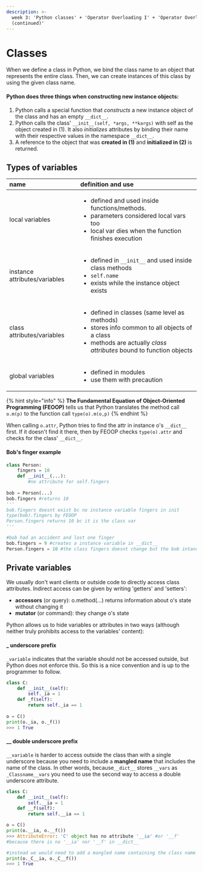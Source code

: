 ```yaml
---
description: >-
  week 3: 'Python classes' + 'Operator Overloading I' + 'Operator Overloading
  (continued)'
---
```


# Classes

When we define a class in Python, we bind the class name to an object that represents the entire class. Then, we can create instances of this class by using the given class name.

#### Python does three things when constructing new instance objects:

1. Python calls a special function that _constructs_ a new instance object of the class and has an empty `__dict__`.
2. Python calls the class' `__init__(self, *args, **kargs)` with self as the object created in \(1\). It also _initializes_ attributes by binding their name with their respective values in the namespace `__dict__`.
3. A reference to the object that was **created in \(1\)** and **initialized in \(2\)** is returned.

## Types of variables 

<table>
  <thead>
    <tr>
      <th style="text-align:left">name</th>
      <th style="text-align:left">definition and use</th>
    </tr>
  </thead>
  <tbody>
    <tr>
      <td style="text-align:left">local variables</td>
      <td style="text-align:left">
        <ul>
          <li>defined and used inside functions/methods.</li>
          <li>parameters considered local vars too</li>
          <li>local var dies when the function finishes execution</li>
        </ul>
      </td>
    </tr>
    <tr>
      <td style="text-align:left">instance attributes/variables</td>
      <td style="text-align:left">
        <ul>
          <li>defined in <code>__init__</code> and used inside class methods</li>
          <li><code>self.name</code>
          </li>
          <li>exists while the instance object exists</li>
        </ul>
      </td>
    </tr>
    <tr>
      <td style="text-align:left">class attributes/variables</td>
      <td style="text-align:left">
        <ul>
          <li>defined in classes (same level as methods)</li>
          <li>stores info common to all objects of a class</li>
          <li>methods are actually<em> class attributes </em>bound to function objects</li>
        </ul>
      </td>
    </tr>
    <tr>
      <td style="text-align:left">global variables</td>
      <td style="text-align:left">
        <ul>
          <li>defined in modules</li>
          <li>use them with precaution</li>
        </ul>
      </td>
    </tr>
  </tbody>
</table>

{% hint style="info" %}
**The Fundamental Equation of Object-Oriented Programming \(FEOOP\)** tells us that Python translates the method call `o.m(p)` to the function call `type(o).m(o,p)`
{% endhint %}

When calling `o.attr`, Python tries to find the attr in instance o's `__dict__` first. If it doesn't find it there, then by FEOOP checks `type(o).attr` and checks for the class' `__dict__`.

#### Bob's finger example

```python
class Person:
    fingers = 10
    def __init__(...):
        #no attribute for self.fingers
        
bob = Person(...)
bob.fingers #returns 10
'''
bob.fingers doesnt exist bc no instance variable fingers in init
type(bob).fingers by FEOOP
Person.fingers returns 10 bc it is the class var
'''

#bob had an accident and lost one finger
bob.fingers = 9 #creates a instance variable in __dict__ 
Person.fingers = 10 #the class fingers doesnt change but the bob intance fingers does


```

## Private variables

We usually don't want clients or outside code to directly access class attributes. Indirect access can be given by writing 'getters' and 'setters':

* **accessors** \(or query\): o.method\(...\) returns information about o's state without changing it
* **mutator** \(or command\): they change o's state

Python allows us to hide variables or attributes in two ways \(although neither truly prohibits access to the variables' content\):

#### \_ underscore prefix

`_variable` indicates that the variable should not be accessed outside, but Python does not enforce this. So this is a nice convention and is up to the programmer to follow.

```python
class C:
    def __init__(self):
        self._ia = 1
    def _f(self):
        return self._ia == 1
        
o = C()
print(o._ia, o._f())
>>> 1 True
```

#### \_\_ double underscore prefix

`__variable` is harder to access outside the class than with a single underscore because you need to include a **mangled name** that includes the name of the class. In other words, because`__dict__` stores `__vars` as `_Classname__vars` you need to use the second way to access a double underscore attribute.

```python
class C:
    def __init__(self):
        self.__ia = 1
    def __f(self):
        return self.__ia == 1

o = C()
print(o.__ia, o.__f()) 
>>> AttributeError: 'C' object has no attribute '__ia' #or '__f'
#because there is no '__ia' nor '__f' in __dict__

#instead we would need to add a mangled name containing the class name
print(o._C__ia, o._C__f())
>>> 1 True
```





  


